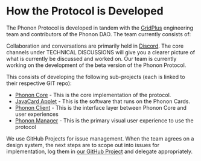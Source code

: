 # How the Protocol is Developed

The Phonon Protocol is developed in tandem with the [GridPlus](https://gridplus.io/) engineering team and contributors of the Phonon DAO.  The team currently consists of:

Collaboration and conversations are primarily held in [Discord](https://discord.gg/NkcSBGfG).  The core channels under TECHNICAL DISCUSSIONS will give you a clearer picture of what is currently be discussed and worked on. Our team is currently working on the development of the beta version of the Phonon Protocol.

This consists of developing the following sub-projects (each is linked to their respective GIT repo):

* [Phonon Core](https://github.com/PhononDAO/phonon-core) - This is the core implementation of the protocol.
* [JavaCard Applet](https://github.com/PhononDAO/phonon-card) - This is the software that runs on the Phonon Cards.
* [Phonon Client](https://github.com/GridPlus/phonon-client) - This is the interface layer between Phonon Core and user experiences
* [Phonon Manager](https://github.com/GridPlus/phonon-client) - This is the primary visual user experience to use the protocol

We use GitHub Projects for issue management. When the team agrees on a design system, the next steps are to scope out into issues for implementation, log them in [our GitHub Project](https://github.com/orgs/GridPlus/projects/18/views/9) and delegate appropriately.
